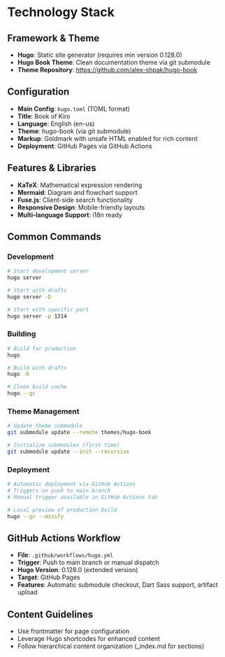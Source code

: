 # Technology Stack

## Framework & Theme
- **Hugo**: Static site generator (requires min version 0.128.0)
- **Hugo Book Theme**: Clean documentation theme via git submodule
- **Theme Repository**: https://github.com/alex-shpak/hugo-book

## Configuration
- **Main Config**: `hugo.toml` (TOML format)
- **Title**: Book of Kiro
- **Language**: English (en-us)
- **Theme**: hugo-book (via git submodule)
- **Markup**: Goldmark with unsafe HTML enabled for rich content
- **Deployment**: GitHub Pages via GitHub Actions

## Features & Libraries
- **KaTeX**: Mathematical expression rendering
- **Mermaid**: Diagram and flowchart support
- **Fuse.js**: Client-side search functionality
- **Responsive Design**: Mobile-friendly layouts
- **Multi-language Support**: i18n ready

## Common Commands

### Development
```bash
# Start development server
hugo server

# Start with drafts
hugo server -D

# Start with specific port
hugo server -p 1314
```

### Building
```bash
# Build for production
hugo

# Build with drafts
hugo -D

# Clean build cache
hugo --gc
```

### Theme Management
```bash
# Update theme submodule
git submodule update --remote themes/hugo-book

# Initialize submodules (first time)
git submodule update --init --recursive
```

### Deployment
```bash
# Automatic deployment via GitHub Actions
# Triggers on push to main branch
# Manual trigger available in GitHub Actions tab

# Local preview of production build
hugo --gc --minify
```

## GitHub Actions Workflow
- **File**: `.github/workflows/hugo.yml`
- **Trigger**: Push to main branch or manual dispatch
- **Hugo Version**: 0.128.0 (extended version)
- **Target**: GitHub Pages
- **Features**: Automatic submodule checkout, Dart Sass support, artifact upload

## Content Guidelines
- Use frontmatter for page configuration
- Leverage Hugo shortcodes for enhanced content
- Follow hierarchical content organization (_index.md for sections)